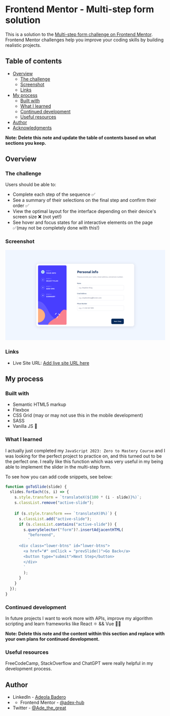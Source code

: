 # Frontend Mentor - Multi-step form solution

This is a solution to the [Multi-step form challenge on Frontend Mentor](https://www.frontendmentor.io/challenges/multistep-form-YVAnSdqQBJ). Frontend Mentor challenges help you improve your coding skills by building realistic projects. 

## Table of contents

- [Overview](#overview)
  - [The challenge](#the-challenge)
  - [Screenshot](#screenshot)
  - [Links](#links)
- [My process](#my-process)
  - [Built with](#built-with)
  - [What I learned](#what-i-learned)
  - [Continued development](#continued-development)
  - [Useful resources](#useful-resources)
- [Author](#author)
- [Acknowledgments](#acknowledgments)

**Note: Delete this note and update the table of contents based on what sections you keep.**

## Overview

### The challenge

Users should be able to:

- Complete each step of the sequence ✅
- See a summary of their selections on the final step and confirm their order ✅
- View the optimal layout for the interface depending on their device's screen size ❌ (not yet!)
- See hover and focus states for all interactive elements on the page ✅(may not be completely done with this!)

### Screenshot

![](./screenshot.png)

### Links

- Live Site URL: [Add live site URL here](https://ade-loremgaming.netlify.app)

## My process

### Built with

- Semantic HTML5 markup
- Flexbox
- CSS Grid (may or may not use this in the mobile development)
- SASS
- Vanilla JS 🍦

### What I learned

I actually just completed my `JavaScript 2023: Zero to Mastery Course` and I was looking for the perfect project to practice on, and this turned out to be the perfect one. I really like this function which was very useful in my being able to implement the slider in the multi-step form.

To see how you can add code snippets, see below:

```js
function goToSlide(slide) {
  slides.forEach((s, i) => {
    s.style.transform = `translateX(${100 * (i - slide)}%)`;
    s.classList.remove("active-slide");

    if (s.style.transform === `translateX(0%)`) {
      s.classList.add("active-slide");
      if (s.classList.contains("active-slide")) {
        s.querySelector("form")?.insertAdjacentHTML(
          "beforeend",
          `
      <div class="lower-btns" id="lower-btns">
        <a href="#" onClick = "prevSlide()">Go Back</a>
        <button type="submit">Next Step</button>
        </div>
        `
        );
      }
    }
  });
}

```

### Continued development

In future projects I want to work more with APIs, improve my algorithm scripting and learn frameworks like React ⚛️ && Vue ✌🏿

**Note: Delete this note and the content within this section and replace with your own plans for continued development.**

### Useful resources

FreeCodeCamp, StackOverflow and ChatGPT were really helpful in my development process.

## Author

- LinkedIn - [Adeola Badero](https://www.linkedin.com/in/adeola-badero-012a611b4/)
- - Frontend Mentor - [@adex-hub](https://www.frontendmentor.io/profile/adex-hub)
- Twitter - [@Ade_the_great](https://www.twitter.com/Ade_the_great)
